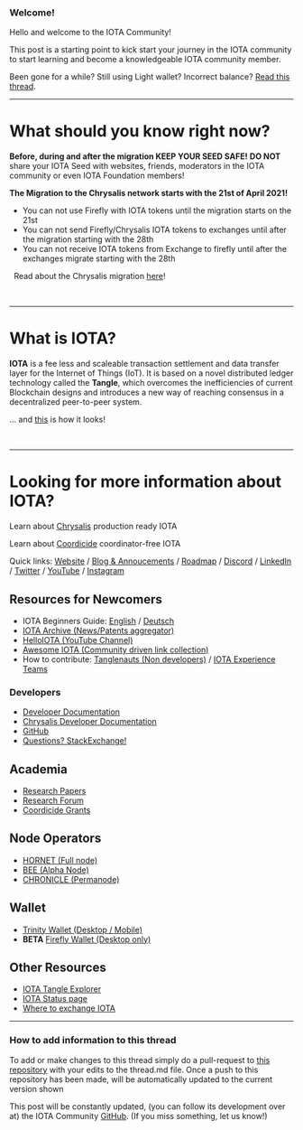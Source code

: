 ### Welcome!

Hello and welcome to the IOTA Community!

This post is a starting point to kick start your journey in the IOTA community to start learning and become a knowledgeable IOTA community member.

Been gone for a while? Still using Light wallet? Incorrect balance? [Read this thread](https://www.reddit.com/r/Iota/comments/lkf492/light_wallet_trinity_incorrect_balance_welcome/).

---
# What should you know right now?

**Before, during and after the migration KEEP YOUR SEED SAFE!** 
**DO NOT** share your IOTA Seed with websites, friends, moderators in the IOTA community or even IOTA Foundation members!

**The Migration to the Chrysalis network starts with the 21st of April 2021!**
- You can not use Firefly with IOTA tokens until the migration starts on the 21st
- You can not send Firefly/Chrysalis IOTA tokens to exchanges until after the migration starting with the 28th
- You can not receive IOTA tokens from Exchange to firefly until after the exchanges migrate starting with the 28th

&nbsp;
Read about the Chrysalis migration [here](https://blog.iota.org/chrysalis-network-migration-release-date/)!

&nbsp;

---
# What is IOTA?

**IOTA** is a fee less and scaleable transaction settlement and data transfer layer for the Internet of Things (IoT). It is based on a novel distributed ledger technology called the **Tangle**, which overcomes the inefficiencies of current Blockchain designs and introduces a new way of reaching consensus in a decentralized peer-to-peer system.

... and [this](https://explorer.iota.org/mainnet/visualizer/) is how it looks!

&nbsp;

---
# Looking for more information about IOTA?

Learn about [Chrysalis](https://chrysalis.iota.org) production ready IOTA 

Learn about [Coordicide](https://coordicide.iota.org) coordinator-free IOTA 

Quick links: [Website](https://www.iota.org) / [Blog & Annoucements](https://blog.iota.org) / [Roadmap](https://roadmap.iota.org) / [Discord](https://discord.iota.org) / [LinkedIn](https://www.linkedin.com/company/iotafoundation/) / [Twitter](https://twitter.com/iotatoken) / [YouTube](https://youtube.com/c/IOTAFoundation) /
[Instagram](https://www.instagram.com/iotafoundation/)

## Resources for Newcomers
* IOTA Beginners Guide: [English](https://iota-beginners-guide.com) / [Deutsch](https://iota-einsteiger-guide.de/)
* [IOTA Archive (News/Patents aggregator)](https://iotaarchive.com)
* [HelloIOTA (YouTube Channel)](https://www.youtube.com/c/helloiota)
* [Awesome IOTA (Community driven link collection)](https://github.com/iota-community/awesome-iota)
* How to contribute: [Tanglenauts (Non developers)](https://github.com/iota-community/IOTA-eXperience-Team/blob/main/community/support_the_vision.md) / [IOTA Experience Teams](https://github.com/iota-community/iota-experience-team)

### Developers
* [Developer Documentation](https://docs.iota.org)
* [Chrysalis Developer Documentation](https://chrysalis.docs.iota.org/introduction/welcome.html)
* [GitHub](https://github.com/iotaledger)
* [Questions? StackExchange!](https://iota.stackexchange.com)

## Academia
* [Research Papers](https://www.iota.org/foundation/research-papers)
* [Research Forum](https://iota.cafe)
* [Coordicide Grants](https://coordicide.iota.org/grants)

## Node Operators
* [HORNET (Full node)](https://github.com/iotaledger/hornet)
* [BEE (Alpha Node)](https://github.com/iotaledger/bee)
* [CHRONICLE (Permanode)](https://github.com/iotaledger/chronicle)

## Wallet
* [Trinity Wallet (Desktop / Mobile)](https://trinity.iota.org)
* **BETA** [Firefly Wallet (Desktop only)](https://blog.iota.org/firefly-beta-release/)

## Other Resources
* [IOTA Tangle Explorer](https://explorer.iota.org)
* [IOTA Status page](https://status.iota.org) 
* [Where to exchange IOTA](https://www.iota.org/get-started/buy-iota)


---
### How to add information to this thread
To add or make changes to this thread simply do a pull-request to [this repository](https://github.com/iota-community/X-Team_Reddit_Allinone) with your edits to the thread.md file. 
Once a push to this repository has been made, will be automatically updated to the current version shown

This post will be constantly updated, (you can follow its development over at) the IOTA Community [GitHub](https://github.com/iota-community/X-Team_Reddit_Allinone). (If you miss something, let us know!)
